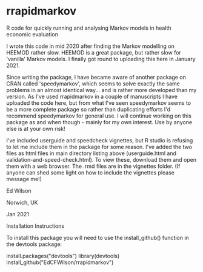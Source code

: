# rrapidmarkov
R code for quickly running and analysing Markov models in health economic evaluation

I wrote this code in mid 2020 after finding the Markov modelling on HEEMOD rather slow.  HEEMOD is a great package, but rather slow for 'vanilla' Markov models.  I finally got round to uploading this here in January 2021.  

Since writing the package, I have became aware of another package on CRAN called 'speedymarkov', which seems to solve exactly the same problems in an almost identical way... and is rather more developed than my version.  As I've used rrapidmarkov in a couple of manuscripts I have uploaded the code here, but from what I've seen speedymarkov seems to be a more complete package so rather than duplicating efforts I'd recommend speedymarkov for general use.  I will continue working on this package as and when though - mainly for my own interest.  Use by anyone else is at your own risk!

I've included userguide and speedcheck vignettes, but R studio is refusing to let me include them in the package for some reason.  I've added the two files as html files in main directory listing above (userguide.html and validation-and-speed-check.html).  To view these, download them and open them with a web browser.  The .rmd files are in the vignettes folder.  (If anyone can shed some light on how to include the vignettes please message me!)  

Ed Wilson

Norwich, UK

Jan 2021

Installation Instructions

To install this package you will need to use the install_github() function in the devtools package:

install.packages("devtools")
library(devtools)
install_github("EdCFWilson/rrapidmarkov")
